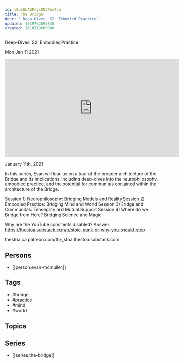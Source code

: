 ```yaml
---
id: i8pmGbAGPzjxRNVPnzTcu
title: The Bridge
desc: ' Deep-Dives. S2. Embodied Practice'
updated: 1639762693845
created: 1610319600000
---
```



 Deep-Dives. S2. Embodied Practice

Mon Jan 11 2021

<iframe width="560" height="315" src="https://www.youtube.com/embed/7OqdjBvOrls" title="The Bridge: Deep-Dives. S2. Embodied Practice: Bridging Mind and World w/ Evan McMullen" frameborder="0" allow="accelerometer; autoplay; clipboard-write; encrypted-media; gyroscope; picture-in-picture" allowfullscreen ></iframe>

January 11th, 2021

In this series, Evan will lead us on a tour of the broader architecture of the Bridge and its implications, including deep-dives into the neurophilosophy, embodied practice, and the potential for communitas contained within the architecture of the Bridge.

Session 1)
Neurophilosophy: Bridging Models and Reality
Session 2)
Embodied Practice: Bridging Mind and World
Session 3)
Bridge and Communitas: Tensegrity and Mutual Support
Session 4)
Where do we Bridge from Here? Bridging Science and Magic

Why are the YouTube comments disabled? Answer: https://thestoa.substack.com/p/stoic-punk-or-why-you-should-stop

thestoa.ca
patreon.com/the_stoa
thestoa.substack.com

## Persons

- [[person.evan-mcmullen]]

## Tags

- #bridge
- #practice
- #mind
- #world

## Topics



## Series

- [[series.the-bridge]]

